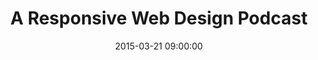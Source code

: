 ---
title:  "A Responsive Web Design Podcast"
date:   2015-03-21 09:00:00
categories: podcasts
book-author: "Karen McGrane and Ethan Marcotte"
cover-image: http://a3.mzstatic.com/us/r30/Music3/v4/ff/29/38/ff29381f-811d-1208-ff32-7a730991e4f8/cover170x170.jpeg
buy-link: https://itunes.apple.com/us/podcast/responsive-web-design-podcast/id910013523?mt=2
layout: "library-page"

---